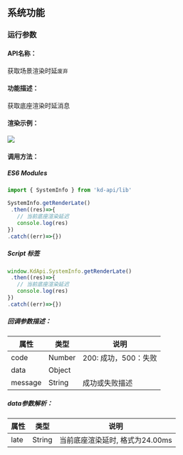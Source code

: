 <!--
 * @Author: 关广强 ggq@jsszkd.com
 * @Date: 2022-04-26 10:41:17
 * @LastEditors: 关广强 ggq@jsszkd.com
 * @LastEditTime: 2022-05-11 10:45:45
 * @FilePath: \KD-API-DOCS\public\md\api\获取场景渲染时延.md
 * @Description: 这是默认设置,请设置`customMade`, 打开koroFileHeader查看配置 进行设置: https://github.com/OBKoro1/koro1FileHeader/wiki/%E9%85%8D%E7%BD%AE
-->


## 系统功能
### 运行参数

#### API名称：
获取场景渲染时延`废弃`

#### 功能描述：
获取底座渲染时延消息

#### 渲染示例：
![](../../image/example/获取场景渲染时延.webp)

#### 调用方法：
##### ES6 Modules
``` javascript
import { SystemInfo } from 'kd-api/lib'

SystemInfo.getRenderLate()
 .then((res)=>{
   // 当前底座渲染延迟
   console.log(res)
})
.catch((err)=>{})
```

##### Script 标签
``` javascript
window.KdApi.SystemInfo.getRenderLate()
 .then((res)=>{
   // 当前底座渲染延迟
   console.log(res)
})
.catch((err)=>{})
```
##### 回调参数描述：

| 属性      | 类型   | 说明                                   |
| --------- | ------ | -------------------------------------- |
| code | Number | 200: 成功，500：失败        |
| data | Object |
| message | String | 成功或失败描述        |


##### data参数解析：
| 属性      | 类型   | 说明                                   |
| --------- | ------ | -------------------------------------- |
| late | String | 当前底座渲染延时,   格式为24.00ms |
